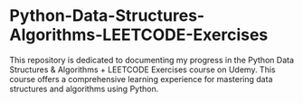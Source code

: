 # Python-Data-Structures-Algorithms-LEETCODE-Exercises
This repository is dedicated to documenting my progress in the Python Data Structures &amp; Algorithms + LEETCODE Exercises course on Udemy. This course offers a comprehensive learning experience for mastering data structures and algorithms using Python.
